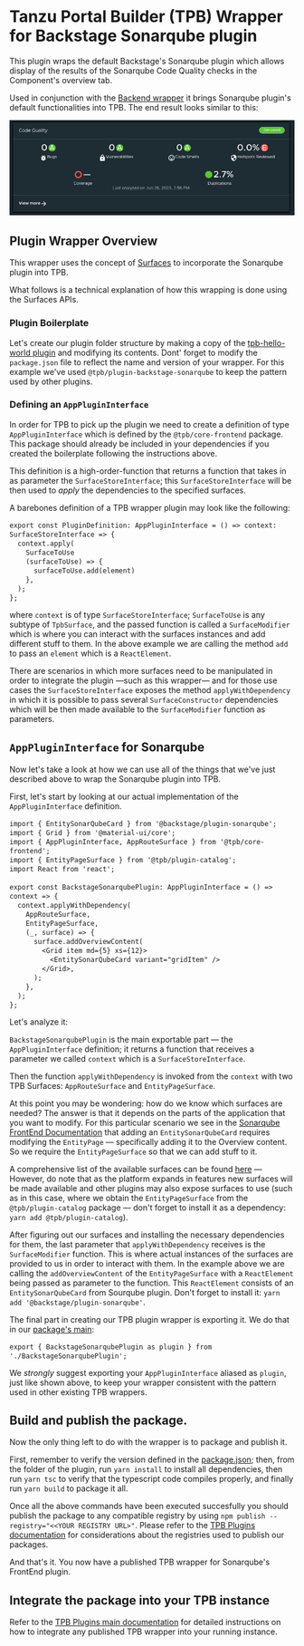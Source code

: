 # Tanzu Portal Builder (TPB) Wrapper for Backstage Sonarqube plugin

This plugin wraps the default Backstage's Sonarqube plugin which allows display of the results of the Sonarqube Code Quality checks in the Component's overview tab.

Used in conjunction with the [Backend wrapper](../tpb-backstage-sonarqube-backend/) it brings Sonarqube plugin's default functionalities into TPB. The end result looks similar to this:

![Sonarqube Entity Code Quality](./docs/Sonarqube-card.png)

## Plugin Wrapper Overview

This wrapper uses the concept of [Surfaces](https://gitlab.eng.vmware.com/esback/core#frontend-plugins) to incorporate the Sonarqube plugin into TPB.

What follows is a technical explanation of how this wrapping is done using the Surfaces APIs.

### Plugin Boilerplate

Let's create our plugin folder structure by making a copy of the [tpb-hello-world plugin](../tpb-hello-world/) and modifying its contents.
Dont' forget to modify the `package.json` file to reflect the name and version of your wrapper. For this example we've used `@tpb/plugin-backstage-sonarqube` to keep the pattern used by other plugins.

### Defining an `AppPluginInterface`

In order for TPB to pick up the plugin we need to create a definition of type `AppPluginInterface` which is defined by the `@tpb/core-frontend` package. This package should already be included in your dependencies if you created the boilerplate following the instructions above.

This definition is a high-order-function that returns a function that takes in as parameter the `SurfaceStoreInterface`; this `SurfaceStoreInterface` will be then used to _apply_ the dependencies to the specified surfaces.

A barebones definition of a TPB wrapper plugin may look like the following:

```
export const PluginDefinition: AppPluginInterface = () => context: SurfaceStoreInterface => {
  context.apply(
    SurfaceToUse
    (surfaceToUse) => {
      surfaceToUse.add(element)
    },
  );
};

```

where `context` is of type `SurfaceStoreInterface`; `SurfaceToUse` is any subtype of `TpbSurface`, and the passed function is called a `SurfaceModifier` which is where you can interact with the surfaces instances and add different stuff to them.
In the above example we are calling the method `add` to pass an `element` which is a `ReactElement`.

There are scenarios in which more surfaces need to be manipulated in order to integrate the plugin —such as this wrapper— and for those use cases the `SurfaceStoreInterface` exposes the method `applyWithDependency` in which it is possible to pass several `SurfaceConstructor` dependencies which will be then made available to the `SurfaceModifier` function as parameters.

## `AppPluginInterface` for Sonarqube

Now let's take a look at how we can use all of the things that we've just described above to wrap the Sonarqube plugin into TPB.

First, let's start by looking at our actual implementation of the `AppPluginInterface` definition.

```
import { EntitySonarQubeCard } from '@backstage/plugin-sonarqube';
import { Grid } from '@material-ui/core';
import { AppPluginInterface, AppRouteSurface } from '@tpb/core-frontend';
import { EntityPageSurface } from '@tpb/plugin-catalog';
import React from 'react';

export const BackstageSonarqubePlugin: AppPluginInterface = () => context => {
  context.applyWithDependency(
    AppRouteSurface,
    EntityPageSurface,
    (_, surface) => {
      surface.addOverviewContent(
        <Grid item md={5} xs={12}>
          <EntitySonarQubeCard variant="gridItem" />
        </Grid>,
      );
    },
  );
};

```

Let's analyze it:

`BackstageSonarqubePlugin` is the main exportable part — the `AppPluginInterface` definition; it returns a function that receives a parameter we called `context` which is a `SurfaceStoreInterface`.

Then the function `applyWithDependency` is invoked from the `context` with two TPB Surfaces: `AppRouteSurface` and `EntityPageSurface`.

At this point you may be wondering: how do we know which surfaces are needed?
The answer is that it depends on the parts of the application that you want to modify. For this particular scenario we see in the [Sonarqube FrontEnd Documentation](https://github.com/backstage/backstage/blob/master/plugins/sonarqube/README.md) that adding an `EntitySonarQubeCard` requires modifying the `EntityPage` — specifically adding it to the Overview content. So we require the `EntityPageSurface` so that we can add stuff to it.

A comprehensive list of the available surfaces can be found [here](../../README.md) — However, do note that as the platform expands in features new surfaces will be made available and other plugins may also expose surfaces to use (such as in this case, where we obtain the `EntityPageSurface` from the `@tpb/plugin-catalog` package — don't forget to install it as a dependency: `yarn add @tpb/plugin-catalog`).

After figuring out our surfaces and installing the necessary dependencies for them, the last parameter that `applyWithDependency` receives is the `SurfaceModifier` function. This is where actual instances of the surfaces are provided to us in order to interact with them. In the example above we are calling the `addOverviewContent` of the `EntityPageSurface` with a `ReactElement` being passed as parameter to the function.
This `ReactElement` consists of an `EntitySonarQubeCard` from Sourqube plugin. Don't forget to install it: `yarn add '@backstage/plugin-sonarqube'`.

The final part in creating our TPB plugin wrapper is exporting it. We do that in our [package's main](./src/index.ts):

```
export { BackstageSonarqubePlugin as plugin } from './BackstageSonarqubePlugin';

```

We _strongly_ suggest exporting your `AppPluginInterface` aliased as `plugin`, just like shown above, to keep your wrapper consistent with the pattern used in other existing TPB wrappers.

## Build and publish the package.

Now the only thing left to do with the wrapper is to package and publish it.

First, remember to verify the version defined in the [package.json](./package.json); then, from the folder of the plugin, run `yarn install` to install all dependencies, then run `yarn tsc` to verify that the typescript code compiles properly, and finally run `yarn build` to package it all.

Once all the above commands have been executed succesfully you should publish the package to any compatible registry by using `npm publish --registry="<<YOUR REGISTRY URL>"`.
Please refer to the [TPB Plugins documentation](../README.md) for considerations about the registries used to publish our packages.

And that's it. You now have a published TPB wrapper for Sonarqube's FrontEnd plugin.

## Integrate the package into your TPB instance

Refer to the [TPB Plugins main documentation](../README.md) for detailed instructions on how to integrate any published TPB wrapper into your running instance.
